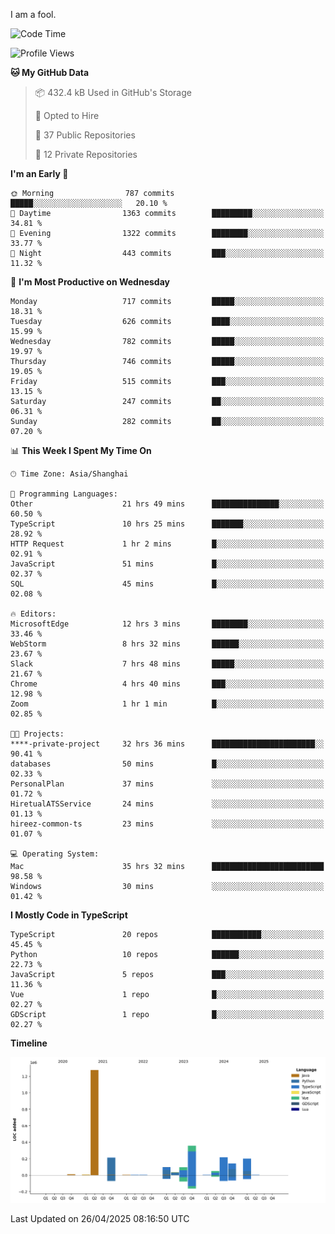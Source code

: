 I am a fool.

<!--START_SECTION:waka-->
![Code Time](http://img.shields.io/badge/Code%20Time-2%2C939%20hrs%2040%20mins-blue)

![Profile Views](http://img.shields.io/badge/Profile%20Views-2-blue)

**🐱 My GitHub Data** 

> 📦 432.4 kB Used in GitHub's Storage 
 > 
> 💼 Opted to Hire
 > 
> 📜 37 Public Repositories 
 > 
> 🔑 12 Private Repositories 
 > 
**I'm an Early 🐤** 

```text
🌞 Morning                787 commits         █████░░░░░░░░░░░░░░░░░░░░   20.10 % 
🌆 Daytime                1363 commits        █████████░░░░░░░░░░░░░░░░   34.81 % 
🌃 Evening                1322 commits        ████████░░░░░░░░░░░░░░░░░   33.77 % 
🌙 Night                  443 commits         ███░░░░░░░░░░░░░░░░░░░░░░   11.32 % 
```
📅 **I'm Most Productive on Wednesday** 

```text
Monday                   717 commits         █████░░░░░░░░░░░░░░░░░░░░   18.31 % 
Tuesday                  626 commits         ████░░░░░░░░░░░░░░░░░░░░░   15.99 % 
Wednesday                782 commits         █████░░░░░░░░░░░░░░░░░░░░   19.97 % 
Thursday                 746 commits         █████░░░░░░░░░░░░░░░░░░░░   19.05 % 
Friday                   515 commits         ███░░░░░░░░░░░░░░░░░░░░░░   13.15 % 
Saturday                 247 commits         ██░░░░░░░░░░░░░░░░░░░░░░░   06.31 % 
Sunday                   282 commits         ██░░░░░░░░░░░░░░░░░░░░░░░   07.20 % 
```


📊 **This Week I Spent My Time On** 

```text
🕑︎ Time Zone: Asia/Shanghai

💬 Programming Languages: 
Other                    21 hrs 49 mins      ███████████████░░░░░░░░░░   60.50 % 
TypeScript               10 hrs 25 mins      ███████░░░░░░░░░░░░░░░░░░   28.92 % 
HTTP Request             1 hr 2 mins         █░░░░░░░░░░░░░░░░░░░░░░░░   02.91 % 
JavaScript               51 mins             █░░░░░░░░░░░░░░░░░░░░░░░░   02.37 % 
SQL                      45 mins             █░░░░░░░░░░░░░░░░░░░░░░░░   02.08 % 

🔥 Editors: 
MicrosoftEdge            12 hrs 3 mins       ████████░░░░░░░░░░░░░░░░░   33.46 % 
WebStorm                 8 hrs 32 mins       ██████░░░░░░░░░░░░░░░░░░░   23.67 % 
Slack                    7 hrs 48 mins       █████░░░░░░░░░░░░░░░░░░░░   21.67 % 
Chrome                   4 hrs 40 mins       ███░░░░░░░░░░░░░░░░░░░░░░   12.98 % 
Zoom                     1 hr 1 min          █░░░░░░░░░░░░░░░░░░░░░░░░   02.85 % 

🐱‍💻 Projects: 
****-private-project     32 hrs 36 mins      ███████████████████████░░   90.41 % 
databases                50 mins             █░░░░░░░░░░░░░░░░░░░░░░░░   02.33 % 
PersonalPlan             37 mins             ░░░░░░░░░░░░░░░░░░░░░░░░░   01.72 % 
HiretualATSService       24 mins             ░░░░░░░░░░░░░░░░░░░░░░░░░   01.13 % 
hireez-common-ts         23 mins             ░░░░░░░░░░░░░░░░░░░░░░░░░   01.07 % 

💻 Operating System: 
Mac                      35 hrs 32 mins      █████████████████████████   98.58 % 
Windows                  30 mins             ░░░░░░░░░░░░░░░░░░░░░░░░░   01.42 % 
```

**I Mostly Code in TypeScript** 

```text
TypeScript               20 repos            ███████████░░░░░░░░░░░░░░   45.45 % 
Python                   10 repos            ██████░░░░░░░░░░░░░░░░░░░   22.73 % 
JavaScript               5 repos             ███░░░░░░░░░░░░░░░░░░░░░░   11.36 % 
Vue                      1 repo              █░░░░░░░░░░░░░░░░░░░░░░░░   02.27 % 
GDScript                 1 repo              █░░░░░░░░░░░░░░░░░░░░░░░░   02.27 % 
```



**Timeline**

![Lines of Code chart](https://raw.githubusercontent.com/VeejaLiu/VeejaLiu/master/assets/bar_graph.png)


 Last Updated on 26/04/2025 08:16:50 UTC
<!--END_SECTION:waka-->

